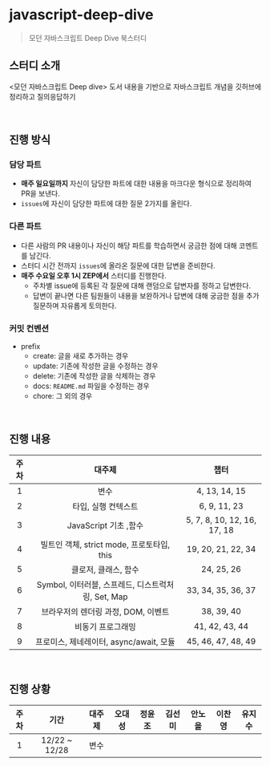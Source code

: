 # javascript-deep-dive

> 모던 자바스크립트 Deep Dive 북스터디

## 스터디 소개

<모던 자바스크립트 Deep dive> 도서 내용을 기반으로 자바스크립트 개념을 깃허브에 정리하고 질의응답하기

<br />

## 진행 방식

### 담당 파트

- **매주 일요일까지** 자신이 담당한 파트에 대한 내용을 마크다운 형식으로 정리하여 PR을 보낸다.
- `issues`에 자신이 담당한 파트에 대한 질문 2가지를 올린다.

### 다른 파트

- 다른 사람의 PR 내용이나 자신이 해당 파트를 학습하면서 궁금한 점에 대해 코멘트를 남긴다.
- 스터디 시간 전까지 `issues`에 올라온 질문에 대한 답변을 준비한다.
- **매주 수요일 오후 1시 ZEP에서** 스터디를 진행한다.
  - 주차별 issue에 등록된 각 질문에 대해 랜덤으로 답변자를 정하고 답변한다.
  - 답변이 끝나면 다른 팀원들이 내용을 보완하거나 답변에 대해 궁금한 점을 추가 질문하며 자유롭게 토의한다.

### 커밋 컨벤션

- prefix
  - create: 글을 새로 추가하는 경우
  - update: 기존에 작성한 글을 수정하는 경우
  - delete: 기존에 작성한 글을 삭제하는 경우
  - docs: `README.md` 파일을 수정하는 경우
  - chore: 그 외의 경우

<br />

## 진행 내용

| 주차 |                       대주제                       |            챕터             |
| :--: | :------------------------------------------------: | :-------------------------: |
|  1   |                        변수                        |        4, 13, 14, 15        |
|  2   |                타입, 실행 컨텍스트                 |        6, 9, 11, 23         |
|  3   |               JavaScript 기초 ,함수                | 5, 7, 8, 10, 12, 16, 17, 18 |
|  4   |     빌트인 객체, strict mode, 프로토타입, this     |     19, 20, 21, 22, 34      |
|  5   |                클로저, 클래스, 함수                |         24, 25, 26          |
|  6   | Symbol, 이터러블, 스프레드, 디스트럭처링, Set, Map |     33, 34, 35, 36, 37      |
|  7   |        브라우저의 렌더링 과정, DOM, 이벤트         |         38, 39, 40          |
|  8   |                 비동기 프로그래밍                  |       41, 42, 43, 44        |
|  9   |      프로미스, 제네레이터, async/await, 모듈       |     45, 46, 47, 48, 49      |

<br />

## 진행 상황

| 주차 |     기간      | 대주제 | 오대성 | 정윤조 | 김선미 | 안노을 | 이찬영 | 유지수 |
| :--: | :-----------: | :----: | :----: | ------ | ------ | ------ | ------ | ------ |
|  1   | 12/22 ~ 12/28 |  변수  |        |        |        |        |        |        |

